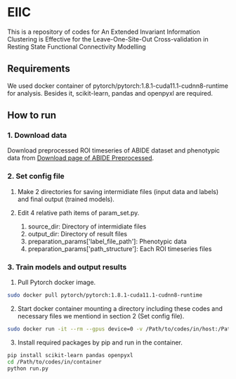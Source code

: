 # EIIC
This is a repository of codes for An Extended Invariant Information Clustering is Effective for the Leave-One-Site-Out Cross-validation in Resting State Functional Connectivity Modelling

## Requirements
We used docker container of pytorch/pytorch:1.8.1-cuda11.1-cudnn8-runtime for analysis.
Besides it, scikit-learn, pandas and openpyxl are required.

## How to run

### 1. Download data
Download preprocessed ROI timeseries of ABIDE dataset and phenotypic data from [Download page of ABIDE Preprocessed](http://preprocessed-connectomes-project.org/abide/download.html).

### 2. Set config file
1. Make 2 directories for saving intermidiate files (input data and labels) and final output (trained models).
2. Edit 4 relative path items of param_set.py.

    1. source_dir: Directory of intermidiate files
    2. output_dir: Directory of result files
    3. preparation_params['label_file_path']: Phenotypic data
    4. preparation_params['path_structure']: Each ROI timeseries files

### 3. Train models and output results
1. Pull Pytorch docker image.
```bash
sudo docker pull pytorch/pytorch:1.8.1-cuda11.1-cudnn8-runtime
```
2. Start docker container mounting a directory including these codes and necessary files we mentiond in section 2 (Set config file).
```bash
sudo docker run -it --rm --gpus device=0 -v /Path/to/codes/in/host:/Path/to/codes/in/container pytorch/pytorch:1.8.1-cuda11.1-cudnn8-runtime
```

3. Install required packages by pip and run in the container.
```bash
pip install scikit-learn pandas openpyxl
cd /Path/to/codes/in/container
python run.py
```
